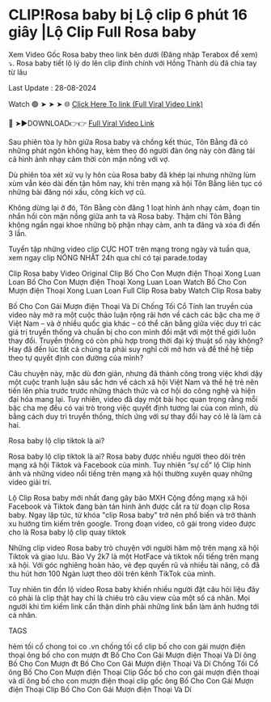 # CLIP!Rosa baby bị Lộ clip 6 phút 16 giây |Lộ Clip Full Rosa baby

Xem Video Gốc Rosa baby theo link bên dưới (Đăng nhập Terabox để xem) ⤵️. Rosa baby tiết lộ lý do lên clip đính chính với Hồng Thành dù đã chia tay từ lâu

Last Update : 28-08-2024

Watch 🟢 ➤ ➤ ➤ 🌐 [Click Here To link (Full Viral Video Link)](https://parade.today/viral-leaked-video-watch-download-free-online/)
 

🔴 ➤►DOWNLOAD👉👉 [Full Viral Video Link](https://parade.today/viral-leaked-video-watch-download-free-online/)

Sau phiên tòa ly hôn giữa Rosa baby và chồng kết thúc, Tôn Bằng đã có những phát ngôn không hay, kèm theo đó người đàn ông này còn đăng tải cả hình ảnh nhạy cảm thời còn mặn nồng với vợ.

Dù phiên tòa xét xử vụ ly hôn của Rosa baby đã khép lại nhưng những lùm xùm vẫn kéo dài đến tận hôm nay, khi trên mạng xã hội Tôn Bằng liên tục có những bài đăng nói xấu, công kích vợ cũ.

Không dừng lại ở đó, Tôn Bằng còn đăng 1 loạt hình ảnh nhạy cảm, đoạn tin nhắn hồi còn mặn nồng giữa anh ta và Rosa baby. Thậm chí Tôn Bằng không ngần ngại khoe những bộ phận nhạy cảm, anh ta đăng và xóa đi đến 3 lần.

Tuyển tập những video clip CỰC HOT trên mạng trong ngày và tuần qua, xem ngay clip NÓNG NHẤT 24h qua chỉ có tại parade.today

Clip Rosa baby Video Original
Clip Bố Cho Con Mượn điện Thoại Xong Luan Loan
Bố Cho Con Mượn điện Thoại Xong Luan Loan
Watch Bố Cho Con Mượn điện Thoại Xong Luan Loan
Full Clip Rosa baby
Watch Clip Rosa baby

Bố Cho Con Gái Mượn điện Thoại Và Dí Chống Tối Cổ
Tính lan truyền của video này mở ra một cuộc thảo luận rộng rãi hơn về cách các bậc cha mẹ ở Việt Nam – và ở nhiều quốc gia khác – có thể cân bằng giữa việc duy trì các giá trị truyền thống và chuẩn bị cho con mình đối mặt với một thế giới luôn thay đổi. Truyền thống có còn phù hợp trong thời đại kỹ thuật số này không? Hay đã đến lúc tất cả chúng ta phải suy nghĩ cởi mở hơn và để thế hệ tiếp theo tự quyết định con đường của mình?

Câu chuyện này, mặc dù đơn giản, nhưng đã thành công trong việc khơi dậy một cuộc tranh luận sâu sắc hơn về cách xã hội Việt Nam và thế hệ trẻ nên tiến lên phía trước trước những thách thức và cơ hội do công nghệ và hiện đại hóa mang lại. Tuy nhiên, video đã dạy một bài học quan trọng rằng mỗi bậc cha mẹ đều có vai trò trong việc quyết định tương lai của con mình, dù bằng cách duy trì truyền thống, thích ứng với sự thay đổi hay có lẽ là làm cả hai.

Rosa baby lộ clip tiktok là ai?

Rosa baby lộ clip tiktok là ai? Rosa baby được nhiều người theo dõi trên mạng xã hội Tiktok và Facebook của mình. Tuy nhiên “sự cố” lộ Clip hình ảnh và những video nổi tiếng trên mạng xã hội thường xuyên quay những video giải trí.

Lộ Clip Rosa baby mới nhất đang gây bão MXH Cộng đồng mạng xã hội Facebook và Tiktok đang bàn tán hình ảnh được cắt ra từ đoạn clip Rosa baby. Ngay lập tức, từ khóa "clip Rosa baby" trở nên phổ biến và trở thành xu hướng tìm kiếm trên google. Trong đoạn video, cô gái trong video được cho là Rosa baby lộ clip quay tiktok

Những clip video Rosa baby trò chuyện với người hâm mộ trên mạng xã hội Tiktok và giao lưu. Bảo Vy 2k7 là một HotFace và tiktok nổi tiếng trên mạng xã hội. Với góc nghiêng hoàn hảo, vẻ đẹp quyến rũ và nhiều tài năng, cô đã thu hút hơn 100 Ngàn lượt theo dõi trên kênh TikTok của mình.

Tuy nhiên tin đồn lộ video Rosa baby khiến nhiều người đặt câu hỏi liệu đây có phải là clip thật hay chỉ là chiêu trò câu view của một số cá nhân. Mọi người khi tìm kiếm link cẩn thận dính phải những link bẩn làm ảnh hướng tới cá nhân.

TAGS

hẻm tối cổ
chong toi co .vn
chống tối cổ
clip bố cho con gái mượn điện thoại
ông bố cho con mượn đt
Bố Cho Con Gái Mượn điện Thoại Và Dí ông Bố Cho Con Mượn đt
Bố Cho Con Gái Mượn điện Thoại Và Dí Chống Tối Cổ
ông Bố Cho Con Mượn điện Thoại Clip Gốc
bố cho con gái mượn điện thoại và dí
ông bố cho con mượn điện thoại clip gốc
ông Bố Cho Con Gái Mượn điện Thoại Clip
Bố Cho Con Gái Mượn điện Thoại Và Dí
